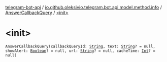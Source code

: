 [telegram-bot-api](../../index.md) / [io.github.oleksivio.telegram.bot.api.model.method.info](../index.md) / [AnswerCallbackQuery](index.md) / [&lt;init&gt;](./-init-.md)

# &lt;init&gt;

`AnswerCallbackQuery(callbackQueryId: `[`String`](https://kotlinlang.org/api/latest/jvm/stdlib/kotlin/-string/index.html)`, text: `[`String`](https://kotlinlang.org/api/latest/jvm/stdlib/kotlin/-string/index.html)`? = null, showAlert: `[`Boolean`](https://kotlinlang.org/api/latest/jvm/stdlib/kotlin/-boolean/index.html)`? = null, url: `[`String`](https://kotlinlang.org/api/latest/jvm/stdlib/kotlin/-string/index.html)`? = null, cacheTime: `[`Int`](https://kotlinlang.org/api/latest/jvm/stdlib/kotlin/-int/index.html)`? = null)`